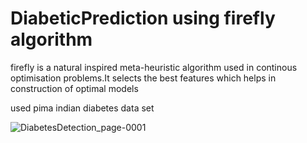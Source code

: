 # DiabeticPrediction using firefly algorithm
firefly is a natural inspired meta-heuristic algorithm used in continous optimisation problems.It selects the best features which helps in construction of optimal models

used pima indian diabetes data set

![DiabetesDetection_page-0001](https://github.com/SaikrishnaVinjamuri/DiabeticPrediction/assets/70502940/dffe9e69-99eb-4455-9663-eec598965786)




